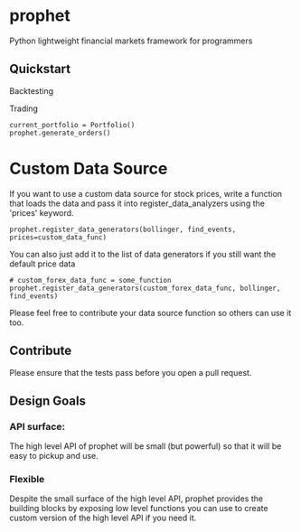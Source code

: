 prophet
=======

Python lightweight financial markets framework for programmers

## Quickstart

Backtesting

Trading

    current_portfolio = Portfolio()
    prophet.generate_orders()

# Custom Data Source

If you want to use a custom data source for stock prices, write a function that loads the data
and pass it into register_data_analyzers using the 'prices' keyword.

    prophet.register_data_generators(bollinger, find_events, prices=custom_data_func)

You can also just add it to the list of data generators if you still want the default price data

    # custom_forex_data_func = some_function
    prophet.register_data_generators(custom_forex_data_func, bollinger, find_events)

Please feel free to contribute your data source function so others can use it too.

## Contribute

Please ensure that the tests pass before you open a pull request.

## Design Goals

### API surface:
The high level API of prophet will be small (but powerful) so that it will be easy to pickup and use.

### Flexible
Despite the small surface of the high level API, prophet provides the building blocks by exposing low level functions you can use to create custom version of the high level API if you need it.

